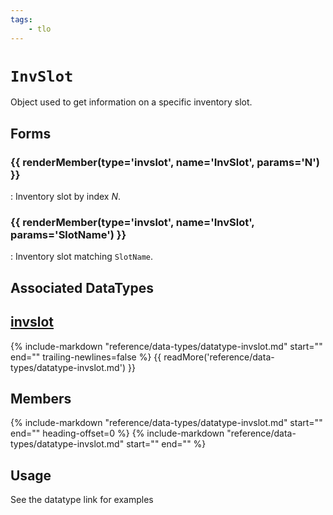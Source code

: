 ```yaml
---
tags:
    - tlo
---
```

# `InvSlot`

<!--tlo-desc-start-->
Object used to get information on a specific inventory slot.
<!--tlo-desc-end-->
## Forms
<!--tlo-forms-start-->
### {{ renderMember(type='invslot', name='InvSlot', params='N') }}

:   Inventory slot by index _N_.

### {{ renderMember(type='invslot', name='InvSlot', params='SlotName') }}

:   Inventory slot matching `SlotName`.
<!--tlo-forms-end-->

## Associated DataTypes

## [invslot](../data-types/datatype-invslot.md)
{%
  include-markdown "reference/data-types/datatype-invslot.md"
  start="<!--dt-desc-start-->"
  end="<!--dt-desc-end-->"
  trailing-newlines=false
%} {{ readMore('reference/data-types/datatype-invslot.md') }}

<h2>Members</h2>
{%
  include-markdown "reference/data-types/datatype-invslot.md"
  start="<!--dt-members-start-->"
  end="<!--dt-members-end-->"
  heading-offset=0
%}
{%
  include-markdown "reference/data-types/datatype-invslot.md"
  start="<!--dt-linkrefs-start-->"
  end="<!--dt-linkrefs-end-->"
%}

## Usage

See the datatype link for examples

<!--tlo-linkrefs-start-->
[invslot]: ../data-types/datatype-invslot.md
<!--tlo-linkrefs-end-->
